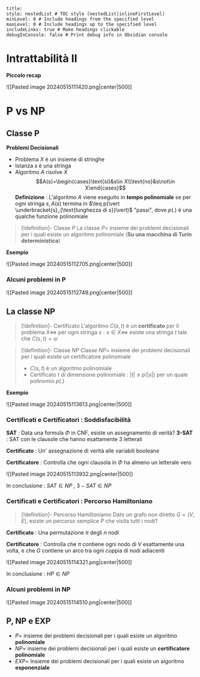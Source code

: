 ```table-of-contents
title: 
style: nestedList # TOC style (nestedList|inlineFirstLevel)
minLevel: 0 # Include headings from the specified level
maxLevel: 0 # Include headings up to the specified level
includeLinks: true # Make headings clickable
debugInConsole: false # Print debug info in Obsidian console
```
# Intrattabilità II

**Piccolo recap**

![[Pasted image 20240515111420.png|center|500]]

# P vs NP

## Classe P

**Problemi Decisionali**
- Problema $X$ è un insieme di stringhe
- Istanza $s$ è una stringa
- Algoritmo $A$ risolve $X$ $$A(s)=\begin{cases}\text{si}&s\in X\\\text{no}&s\not\in X\end{cases}$$
**Definizione** : L'algoritmo $A$ viene eseguito in **tempo polinomiale** se per ogni stringa $s,A(s)$ termina in $\leq p(\vert \underbracket{s}_{\text{lunghezza di s}}\vert)$ "passi", dove $p(.)$ è una qualche funzione polinomiale

>[!definition]- Classe $P$
>La classe $P=$ insieme dei problemi decisionali per i quali esiste un algoritmo polinomiale (**Su una macchina di Turin deterministica**)

**Esempio**

![[Pasted image 20240515112705.png|center|500]]

### Alcuni problemi in P

![[Pasted image 20240515112749.png|center|500]]

## La classe NP

>[!definition]- Certificato
>L'algoritmo $C(s,t)$ è un **certificato** per il problema $X\iff$ per ogni stringa $s:s\in X\iff$ esiste una stringa $t$ tale che $C(s,t)=si$

>[!definition]- Classe $NP$
>Classe $NP=$ insieme dei problemi decisionali per i quali esiste un certificatore polinomiale
>- $C(s,t)$ è un algoritmo polinomiale
>- Certificato $t$ di dimensione polinomiale : $\vert t\vert\leq p(\vert s \vert)$ per un quale polinomio $p(.)$

**Esempio**

![[Pasted image 20240515113613.png|center|500]]

### Certificati e Certificatori : Soddisfacibilità

**SAT** : Data una formula $\Phi$ in CNF, esiste un assegnamento di verità?
**3-SAT** : SAT con le clausole che hanno esattamente 3 letterali

**Certificato** : Un' assegnazione di verità alle variabili booleane

**Certificatore** : Controlla che ogni clausola in $\Phi$ ha almeno un letterale vero

![[Pasted image 20240515113932.png|center|500]]

In conclusione : $SAT\in NP$ , $3-SAT\in NP$

### Certificati e Certificatori : Percorso Hamiltoniano

>[!definition]- Percorso Hamiltoniamo
>Dato un grafo non diretto $G=(V,E)$, esiste un percorso semplice $P$ che visita tutti i nodi?

**Certificato** : Una permutazione $\pi$ degli $n$ nodi

**Certificatore** : Controlla che $\pi$ contiene ogni nodo di $V$ esattamente una volta, e che $G$ contiene un arco tra ogni coppia di nodi adiacenti

![[Pasted image 20240515114321.png|center|500]]

In conclusione : $HP\in NP$

### Alcuni problemi in NP

![[Pasted image 20240515114510.png|center|500]]

## P, NP e EXP

- $P=$ insieme dei problemi decisionali per i quali esiste un algoritmo **polinomiale**
- $NP=$ insieme dei problemi decisionali per i quali esiste un **certificatore polinomiale**
- $EXP=$ Insieme dei problemi decisionali per i quali esiste un algoritmo **esponenziale**

